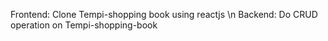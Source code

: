 Frontend: Clone Tempi-shopping book using reactjs \n
Backend: Do CRUD operation on Tempi-shopping-book
